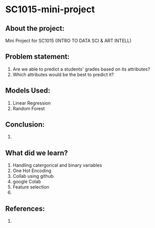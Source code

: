 # SC1015-mini-project

## About the project:

Mini Project for SC1015 (INTRO TO DATA SCI & ART INTELL)

## Problem statement:

1. Are we able to predict a students' grades based on its attributes?
2. Which attributes would be the best to predict it?

## Models Used:
1. Linear Regression
2. Random Forest

## Conclusion:
1.

## What did we learn?
1. Handling catergorical and binary variables 
2. One Hot Encoding
3. Collab using github
4. google Colab
5. Feature selection
6. 

## References:
1. 
